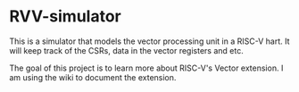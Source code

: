 # RVV-simulator

This is a simulator that models the vector processing unit in a RISC-V hart. It will keep track of the CSRs, data in the vector registers and etc.

The goal of this project is to learn more about RISC-V's Vector extension. I am using the wiki to document the extension.
